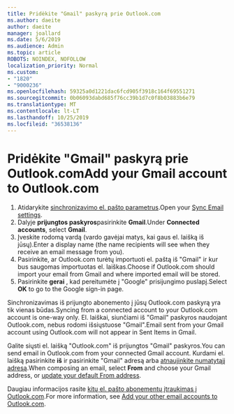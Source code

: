 ```yaml
---
title: Pridėkite "Gmail" paskyrą prie Outlook.com
ms.author: daeite
author: daeite
manager: joallard
ms.date: 5/6/2019
ms.audience: Admin
ms.topic: article
ROBOTS: NOINDEX, NOFOLLOW
localization_priority: Normal
ms.custom:
- "1820"
- "9000236"
ms.openlocfilehash: 59325a0d1221dac6fcd905f3918c164f69551271
ms.sourcegitcommit: 0b06093dabd685f76cc39b1d7c0f8b03883b6e79
ms.translationtype: MT
ms.contentlocale: lt-LT
ms.lasthandoff: 10/25/2019
ms.locfileid: "36538136"
---
```

# <a name="add-your-gmail-account-to-outlookcom"></a><span data-ttu-id="89b28-102">Pridėkite "Gmail" paskyrą prie Outlook.com</span><span class="sxs-lookup"><span data-stu-id="89b28-102">Add your Gmail account to Outlook.com</span></span>

1. <span data-ttu-id="89b28-103">Atidarykite [sinchronizavimo el. pašto parametrus](https://go.microsoft.com/fwlink/?linkid=875264).</span><span class="sxs-lookup"><span data-stu-id="89b28-103">Open your [Sync Email settings](https://go.microsoft.com/fwlink/?linkid=875264).</span></span>
2. <span data-ttu-id="89b28-104">Dalyje **prijungtos paskyros**pasirinkite **Gmail**.</span><span class="sxs-lookup"><span data-stu-id="89b28-104">Under **Connected accounts**, select **Gmail**.</span></span>
3. <span data-ttu-id="89b28-105">Įveskite rodomą vardą (vardo gavėjai matys, kai gaus el. laišką iš jūsų).</span><span class="sxs-lookup"><span data-stu-id="89b28-105">Enter a display name (the name recipients will see when they receive an email message from you).</span></span>
4. <span data-ttu-id="89b28-106">Pasirinkite, ar Outlook.com turėtų importuoti el. paštą iš "Gmail" ir kur bus saugomas importuotas el. laiškas.</span><span class="sxs-lookup"><span data-stu-id="89b28-106">Choose if Outlook.com should import your email from Gmail and where imported email will be stored.</span></span>
5. <span data-ttu-id="89b28-107">Pasirinkite **gerai** , kad pereitumėte į "Google" prisijungimo puslapį.</span><span class="sxs-lookup"><span data-stu-id="89b28-107">Select **OK** to go to the Google sign-in page.</span></span>

<span data-ttu-id="89b28-108">Sinchronizavimas iš prijungto abonemento į jūsų Outlook.com paskyrą yra tik vienas būdas.</span><span class="sxs-lookup"><span data-stu-id="89b28-108">Syncing from a connected account to your Outlook.com account is one-way only.</span></span> <span data-ttu-id="89b28-109">El. laiškai, siunčiami iš "Gmail" paskyros naudojant Outlook.com, nebus rodomi išsiųstuose "Gmail".</span><span class="sxs-lookup"><span data-stu-id="89b28-109">Email sent from your Gmail account using Outlook.com will not appear in Sent Items in Gmail.</span></span>

<span data-ttu-id="89b28-110">Galite siųsti el. laišką "Outlook.com" iš prijungtos "Gmail" paskyros.</span><span class="sxs-lookup"><span data-stu-id="89b28-110">You can send email in Outlook.com from your connected Gmail account.</span></span> <span data-ttu-id="89b28-111">Kurdami el. laišką pasirinkite **iš** ir pasirinkite "Gmail" adresą arba [atnaujinkite numatytąjį adresą](https://go.microsoft.com/fwlink/?linkid=875264).</span><span class="sxs-lookup"><span data-stu-id="89b28-111">When composing an email, select **From** and choose your Gmail address, or [update your default From address](https://go.microsoft.com/fwlink/?linkid=875264).</span></span>

<span data-ttu-id="89b28-112">Daugiau informacijos rasite [kitų el. pašto abonementų įtraukimas į Outlook.com](https://support.office.com/article/c5224df4-5885-4e79-91ba-523aa743f0ba?wt.mc_id=Office_Outlook_com_Alchemy).</span><span class="sxs-lookup"><span data-stu-id="89b28-112">For more information, see [Add your other email accounts to Outlook.com](https://support.office.com/article/c5224df4-5885-4e79-91ba-523aa743f0ba?wt.mc_id=Office_Outlook_com_Alchemy).</span></span>